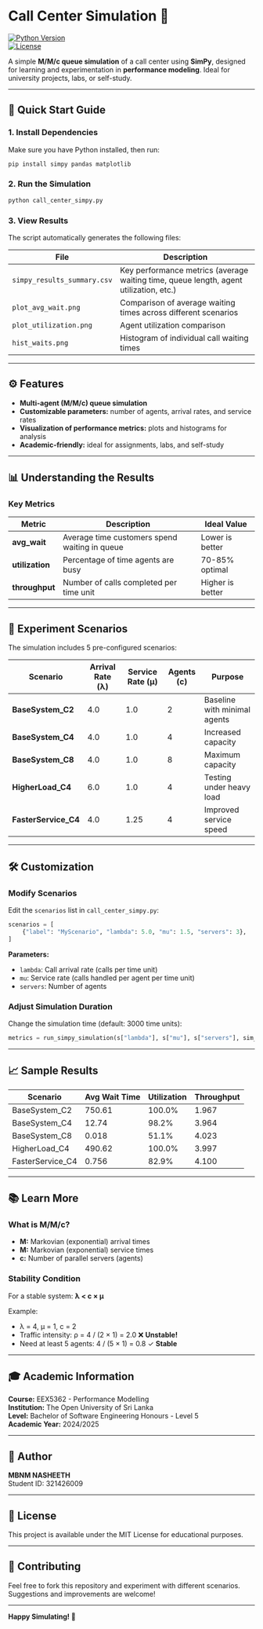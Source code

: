 # Call Center Simulation 🚀

[![Python Version](https://img.shields.io/badge/python-3.10%2B-blue)](https://www.python.org/)  
[![License](https://img.shields.io/badge/license-MIT-green)](LICENSE)

A simple **M/M/c queue simulation** of a call center using **SimPy**, designed for learning and experimentation in **performance modeling**. Ideal for university projects, labs, or self-study.

---

## 🔧 Quick Start Guide

### 1. Install Dependencies
Make sure you have Python installed, then run:

```bash
pip install simpy pandas matplotlib
```

### 2. Run the Simulation

```bash
python call_center_simpy.py
```

### 3. View Results
The script automatically generates the following files:

| File | Description |
|------|-------------|
| `simpy_results_summary.csv` | Key performance metrics (average waiting time, queue length, agent utilization, etc.) |
| `plot_avg_wait.png` | Comparison of average waiting times across different scenarios |
| `plot_utilization.png` | Agent utilization comparison |
| `hist_waits.png` | Histogram of individual call waiting times |

---

## ⚙ Features

- **Multi-agent (M/M/c) queue simulation**
- **Customizable parameters:** number of agents, arrival rates, and service rates
- **Visualization of performance metrics:** plots and histograms for analysis
- **Academic-friendly:** ideal for assignments, labs, and self-study

---

## 📊 Understanding the Results

### Key Metrics

| Metric | Description | Ideal Value |
|--------|-------------|-------------|
| **avg_wait** | Average time customers spend waiting in queue | Lower is better |
| **utilization** | Percentage of time agents are busy | 70-85% optimal |
| **throughput** | Number of calls completed per time unit | Higher is better |

---

## 🎯 Experiment Scenarios

The simulation includes 5 pre-configured scenarios:

| Scenario | Arrival Rate (λ) | Service Rate (μ) | Agents (c) | Purpose |
|----------|------------------|------------------|------------|---------|
| **BaseSystem_C2** | 4.0 | 1.0 | 2 | Baseline with minimal agents |
| **BaseSystem_C4** | 4.0 | 1.0 | 4 | Increased capacity |
| **BaseSystem_C8** | 4.0 | 1.0 | 8 | Maximum capacity |
| **HigherLoad_C4** | 6.0 | 1.0 | 4 | Testing under heavy load |
| **FasterService_C4** | 4.0 | 1.25 | 4 | Improved service speed |

---

## 🛠 Customization

### Modify Scenarios
Edit the `scenarios` list in `call_center_simpy.py`:

```python
scenarios = [
    {"label": "MyScenario", "lambda": 5.0, "mu": 1.5, "servers": 3},
]
```

**Parameters:**
- `lambda`: Call arrival rate (calls per time unit)
- `mu`: Service rate (calls handled per agent per time unit)
- `servers`: Number of agents

### Adjust Simulation Duration
Change the simulation time (default: 3000 time units):

```python
metrics = run_simpy_simulation(s["lambda"], s["mu"], s["servers"], sim_time=5000)
```

---

## 📈 Sample Results

| Scenario | Avg Wait Time | Utilization | Throughput |
|----------|--------------|-------------|------------|
| BaseSystem_C2 | 750.61 | 100.0% | 1.967 |
| BaseSystem_C4 | 12.74 | 98.2% | 3.964 |
| BaseSystem_C8 | 0.018 | 51.1% | 4.023 |
| HigherLoad_C4 | 490.62 | 100.0% | 3.997 |
| FasterService_C4 | 0.756 | 82.9% | 4.100 |

---

## 📚 Learn More

### What is M/M/c?
- **M:** Markovian (exponential) arrival times
- **M:** Markovian (exponential) service times
- **c:** Number of parallel servers (agents)

### Stability Condition
For a stable system: **λ < c × μ**

Example:
- λ = 4, μ = 1, c = 2
- Traffic intensity: ρ = 4 / (2 × 1) = 2.0 ❌ **Unstable!**
- Need at least 5 agents: 4 / (5 × 1) = 0.8 ✓ **Stable**

---

## 🎓 Academic Information

**Course:** EEX5362 - Performance Modelling  
**Institution:** The Open University of Sri Lanka  
**Level:** Bachelor of Software Engineering Honours - Level 5  
**Academic Year:** 2024/2025

---

## 👤 Author

**MBNM NASHEETH**  
Student ID: 321426009

---

## 📄 License

This project is available under the MIT License for educational purposes.

---

## 🤝 Contributing

Feel free to fork this repository and experiment with different scenarios. Suggestions and improvements are welcome!

---


**Happy Simulating! 🎉**
